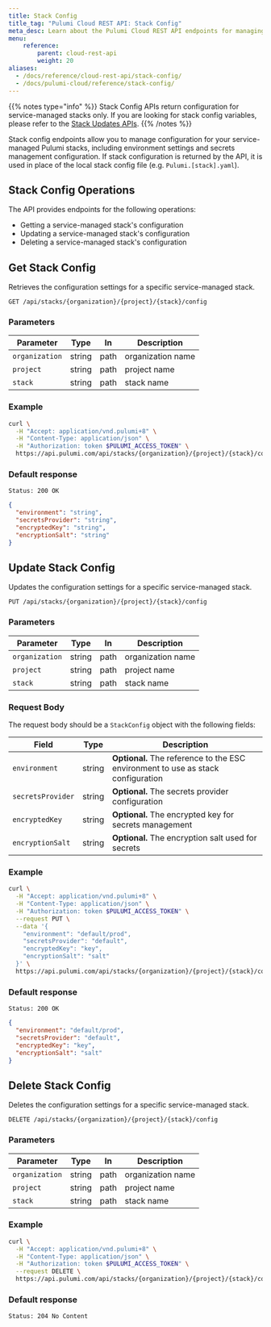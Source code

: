 ```yaml
---
title: Stack Config
title_tag: "Pulumi Cloud REST API: Stack Config"
meta_desc: Learn about the Pulumi Cloud REST API endpoints for managing stack config.
menu:
    reference:
        parent: cloud-rest-api
        weight: 20
aliases:
  - /docs/reference/cloud-rest-api/stack-config/
  - /docs/pulumi-cloud/reference/stack-config/
---
```


{{% notes type="info" %}}
Stack Config APIs return configuration for service-managed stacks only. If you are looking for stack config variables, please refer to the [Stack Updates APIs](../stack-updates).
{{% /notes %}}

Stack config endpoints allow you to manage configuration for your service-managed Pulumi stacks, including environment settings and secrets management configuration. If stack configuration is returned by the API, it is used in place of the local stack config file (e.g. `Pulumi.[stack].yaml`).

## Stack Config Operations

The API provides endpoints for the following operations:

- Getting a service-managed stack's configuration
- Updating a service-managed stack's configuration
- Deleting a service-managed stack's configuration

## Get Stack Config

Retrieves the configuration settings for a specific service-managed stack.

```plain
GET /api/stacks/{organization}/{project}/{stack}/config
```

### Parameters

| Parameter      | Type   | In   | Description       |
|----------------|--------|------|-------------------|
| `organization` | string | path | organization name |
| `project`      | string | path | project name      |
| `stack`        | string | path | stack name        |

### Example

```bash
curl \
  -H "Accept: application/vnd.pulumi+8" \
  -H "Content-Type: application/json" \
  -H "Authorization: token $PULUMI_ACCESS_TOKEN" \
  https://api.pulumi.com/api/stacks/{organization}/{project}/{stack}/config
```

### Default response

```plain
Status: 200 OK
```

```json
{
  "environment": "string",
  "secretsProvider": "string",
  "encryptedKey": "string",
  "encryptionSalt": "string"
}
```

## Update Stack Config

Updates the configuration settings for a specific service-managed stack.

```plain
PUT /api/stacks/{organization}/{project}/{stack}/config
```

### Parameters

| Parameter      | Type   | In   | Description       |
|----------------|--------|------|-------------------|
| `organization` | string | path | organization name |
| `project`      | string | path | project name      |
| `stack`        | string | path | stack name        |

### Request Body

The request body should be a `StackConfig` object with the following fields:

| Field             | Type   | Description                                    |
|-------------------|--------|------------------------------------------------|
| `environment`     | string | **Optional.** The reference to the ESC environment to use as stack configuration |
| `secretsProvider` | string | **Optional.** The secrets provider configuration             |
| `encryptedKey`    | string | **Optional.** The encrypted key for secrets management       |
| `encryptionSalt`  | string | **Optional.** The encryption salt used for secrets           |

### Example

```bash
curl \
  -H "Accept: application/vnd.pulumi+8" \
  -H "Content-Type: application/json" \
  -H "Authorization: token $PULUMI_ACCESS_TOKEN" \
  --request PUT \
  --data '{
    "environment": "default/prod",
    "secretsProvider": "default",
    "encryptedKey": "key",
    "encryptionSalt": "salt"
  }' \
  https://api.pulumi.com/api/stacks/{organization}/{project}/{stack}/config
```

### Default response

```plain
Status: 200 OK
```

```json
{
  "environment": "default/prod",
  "secretsProvider": "default",
  "encryptedKey": "key",
  "encryptionSalt": "salt"
}
```

## Delete Stack Config

Deletes the configuration settings for a specific service-managed stack.

```plain
DELETE /api/stacks/{organization}/{project}/{stack}/config
```

### Parameters

| Parameter      | Type   | In   | Description       |
|----------------|--------|------|-------------------|
| `organization` | string | path | organization name |
| `project`      | string | path | project name      |
| `stack`        | string | path | stack name        |

### Example

```bash
curl \
  -H "Accept: application/vnd.pulumi+8" \
  -H "Content-Type: application/json" \
  -H "Authorization: token $PULUMI_ACCESS_TOKEN" \
  --request DELETE \
  https://api.pulumi.com/api/stacks/{organization}/{project}/{stack}/config
```

### Default response

```plain
Status: 204 No Content
```
